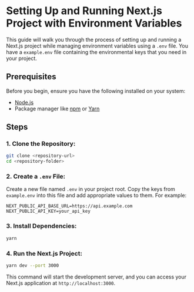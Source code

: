 # Setting Up and Running Next.js Project with Environment Variables

This guide will walk you through the process of setting up and running a Next.js project while managing environment variables using a `.env` file. You have a `example.env` file containing the environmental keys that you need in your project.

## Prerequisites

Before you begin, ensure you have the following installed on your system:

- [Node.js](https://nodejs.org/)
- Package manager like [npm](https://www.npmjs.com/) or [Yarn](https://yarnpkg.com/)

## Steps

### 1. **Clone the Repository:**

```bash
git clone <repository-url>
cd <repository-folder>
```

### 2. **Create a `.env` File:**

Create a new file named `.env` in your project root. Copy the keys from `example.env` into this file and add appropriate values to them. For example:

```env
NEXT_PUBLIC_API_BASE_URL=https://api.example.com
NEXT_PUBLIC_API_KEY=your_api_key
```

### 3. **Install Dependencies:**

```bash
yarn
```

### 4. **Run the Next.js Project:**

```bash
yarn dev --port 3000
```

This command will start the development server, and you can access your Next.js application at `http://localhost:3000`.
